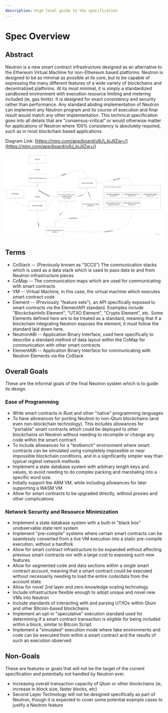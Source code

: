 ```yaml
---
description: High level guide to the specification
---
```


# Spec Overview

## Abstract

Neutron is a new smart contract infrastructure designed as an alternative to the Ethereum Virtual Machine for non-Ethereum based platforms. Neutron is designed to be as minimal as possible at its core, but to be capable of expressing the many different features of a wide variety of blockchains and decentralized platforms. At its most minimal, it is simply a standardized sandboxed environment with execution resource limiting and metering included \(ie, gas limits\). It is designed for exact consistency and security rather than performance. Any standard abiding implementation of Neutron can implement any Neutron program and its course of execution and final result would match any other implementation. This technical specification goes into all details that are "consensus-critical" or would otherwise matter for applications of Neutron where 100% consistency is absolutely required, such as in most blockchain based applications. 

Diagram Link: [https://miro.com/app/board/o9J\_kjJIlZw=/](https://miro.com/app/board/o9J_kjJIlZw=/)

![Overall architecture of Neutron](../.gitbook/assets/neutron-overview-1-.jpg)

## Terms

* CoStack -- \(Previously known as "SCCS"\) The communication stacks which is used as a data stack which is used to pass data to and from Neutron infrastructure pieces
* CoMap -- The communication maps which are used for communicating with smart contracts
* VM -- Virtual Machine, in this case, the virtual machine which executes smart contract code
* Element -- \(Previously "feature sets"\), an API specifically exposed to smart contracts via the ElementAPI standard. Examples include "BlockchainInfo Element", "UTXO Element", "Crypto Element", etc. Some Elements defined here are to be treated as a standard, meaning that if a blockchain integrating Neutron exposes the element, it must follow the standard laid down here. 
* NeutronABI -- Application Binary Interface, used here specifically to describe a standard method of data layout within the CoMap for communication with other smart contracts
* ElementABI -- Application Binary Interface for communicating with Neutron Elements via the CoStack

## Overall Goals

These are the informal goals of the final Neutron system which is to guide its design.

### Ease of Programming

* Write smart contracts in Rust and other "native" programming languages
* To have allowances for porting Neutron to non-Qtum blockchains \(and even non-blockchain technology\). This includes allowances for "portable" smart contracts which could be deployed to other blockchains on Neutron without needing to recompile or change any code within the smart contract
* To include allowances for a "testbench" environment where smart contracts can be simulated using completely impossible or near impossible blockchain conditions, and in a significantly simpler way than typical regtest network methods
* Implement a state database system with arbitrary length keys and values, to avoid needing to do complex packing and marshaling into a specific word size.
* Initially support the ARM VM, while including allowances for later supporting a WASM VM
* Allow for smart contracts to be upgraded directly, without proxies and other complications 

### Network Security and Resource Minimization

* Implement a state database system with a built-in "black box" unobservable state rent system
* Implement "pre-compile" systems where certain smart contracts can be seamlessly converted from a live VM execution into a static pre-compile execution, without a hardfork
* Allow for smart contract infrastructure to be expanded without affecting previous smart contracts nor with a large cost to exposing such new features.
* Allow for segmented code and data sections within a single smart contract account, meaning that a smart contract could be executed without necessarily needing to load the entire code/data from the account state.
* Allow for novel 2nd layer and zero-knowledge scaling technology
* Include infrastructure flexible enough to adopt unique and novel new VMs into Neutron
* Include standards of interacting with and parsing UTXOs within Qtum and other Bitcoin-based blockchains
* Implement an opt-in "speculative" execution standard used for determining if a smart contract transaction is eligible for being included within a block, similar to Bitcoin Script
* Implement a "simulated" execution mode where fake environments and code can be executed from within a smart contract and the results of such an execution observed

## Non-Goals

These are features or goals that will not be the target of the current specification and potentially not handled by Neutron ever.

* Increasing overall transaction capacity of Qtum or other blockchains \(ie, increase in block size, faster blocks, etc\)
* Second Layer Technology will not be designed specifically as part of Neutron, though it is expected to cover some potential example cases to justify a Neutron feature

